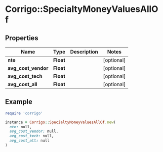 # Corrigo::SpecialtyMoneyValuesAllOf

## Properties

| Name | Type | Description | Notes |
| ---- | ---- | ----------- | ----- |
| **nte** | **Float** |  | [optional] |
| **avg_cost_vendor** | **Float** |  | [optional] |
| **avg_cost_tech** | **Float** |  | [optional] |
| **avg_cost_all** | **Float** |  | [optional] |

## Example

```ruby
require 'corrigo'

instance = Corrigo::SpecialtyMoneyValuesAllOf.new(
  nte: null,
  avg_cost_vendor: null,
  avg_cost_tech: null,
  avg_cost_all: null
)
```

